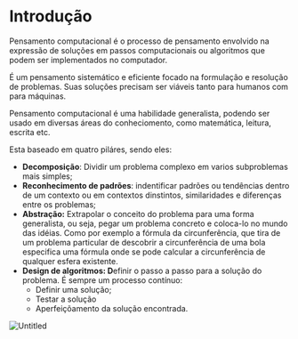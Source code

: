 # Introdução

Pensamento computacional é o processo de pensamento envolvido na expressão de soluções em passos computacionais ou algoritmos que podem ser implementados no computador.

É um pensamento sistemático e eficiente focado na formulação e resolução de problemas. Suas soluções precisam ser viáveis tanto para humanos com para máquinas.

Pensamento computacional é uma habilidade generalista, podendo ser usado em diversas áreas do conheciomento, como matemática, leitura, escrita etc.

Esta baseado em quatro piláres, sendo eles: 

- **Decomposição**: Dividir um problema complexo em varios subproblemas mais simples;
- **Reconhecimento de padrões**: indentificar padrões ou tendências dentro de um contexto ou em contextos dinstintos, similaridades e diferenças entre os problemas;
- **Abstração:** Extrapolar o conceito do problema para uma forma generalista, ou seja, pegar um problema concreto e coloca-lo no mundo das idéias. Como por exemplo a fórmula da circunferência, que tira de um problema particular de descobrir a circunferência de uma bola especifica uma fórmula onde se pode calcular a circunferência de qualquer esfera existente.
- **Design de algoritmos: D**efinir o passo a passo para a solução do problema. É sempre um processo contínuo:
    - Definir uma solução;
    - Testar a solução
    - Aperfeiçõamento da solução encontrada.

![Untitled](Introduc%CC%A7a%CC%83o%20b282bf9aea9c46579057308ecc7fda93/Untitled.png)